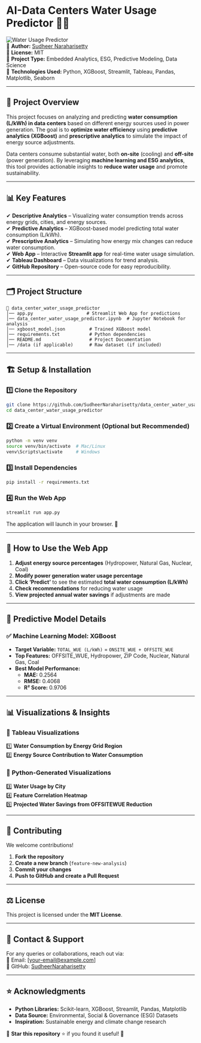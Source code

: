 # **AI-Data Centers Water Usage Predictor 🌊💡**

![Water Usage Predictor](https://img.shields.io/badge/Status-Completed-brightgreen)  
📌 **Author:** [Sudheer Naraharisetty](https://github.com/SudheerNaraharisetty)  
📌 **License:** MIT  
📌 **Project Type:** Embedded Analytics, ESG, Predictive Modeling, Data Science  
📌 **Technologies Used:** Python, XGBoost, Streamlit, Tableau, Pandas, Matplotlib, Seaborn  

---

## 📖 **Project Overview**
This project focuses on analyzing and predicting **water consumption (L/kWh) in data centers** based on different energy sources used in power generation. The goal is to **optimize water efficiency** using **predictive analytics (XGBoost)** and **prescriptive analytics** to simulate the impact of energy source adjustments.  

Data centers consume substantial water, both **on-site** (cooling) and **off-site** (power generation). By leveraging **machine learning and ESG analytics**, this tool provides actionable insights to **reduce water usage** and promote sustainability.

---
## 📊 **Key Features**
✔ **Descriptive Analytics** – Visualizing water consumption trends across energy grids, cities, and energy sources.  
✔ **Predictive Analytics** – XGBoost-based model predicting total water consumption (L/kWh).  
✔ **Prescriptive Analytics** – Simulating how energy mix changes can reduce water consumption.  
✔ **Web App** – Interactive **Streamlit app** for real-time water usage simulation.  
✔ **Tableau Dashboard** – Data visualizations for trend analysis.  
✔ **GitHub Repository** – Open-source code for easy reproducibility.  

---
## 🗂️ **Project Structure**
```
📂 data_center_water_usage_predictor
│── app.py                    # Streamlit Web App for predictions  
│── data_center_water_usage_predictor.ipynb  # Jupyter Notebook for analysis  
│── xgboost_model.json         # Trained XGBoost model  
│── requirements.txt           # Python dependencies  
│── README.md                  # Project Documentation  
│── /data (if applicable)      # Raw dataset (if included)  
```

---
## 🏗️ **Setup & Installation**
### 1️⃣ **Clone the Repository**
```bash
git clone https://github.com/SudheerNaraharisetty/data_center_water_usage_predictor.git
cd data_center_water_usage_predictor
```

### 2️⃣ **Create a Virtual Environment (Optional but Recommended)**
```bash
python -m venv venv
source venv/bin/activate  # Mac/Linux
venv\Scripts\activate     # Windows
```

### 3️⃣ **Install Dependencies**
```bash
pip install -r requirements.txt
```

### 4️⃣ **Run the Web App**
```bash
streamlit run app.py
```
The application will launch in your browser. 🎉  

---
## 🚀 **How to Use the Web App**
1. **Adjust energy source percentages** (Hydropower, Natural Gas, Nuclear, Coal)  
2. **Modify power generation water usage percentage**  
3. **Click ‘Predict’** to see the estimated **total water consumption (L/kWh)**  
4. **Check recommendations** for reducing water usage  
5. **View projected annual water savings** if adjustments are made  

---
## 🔬 **Predictive Model Details**
### ✅ **Machine Learning Model: XGBoost**
- **Target Variable:** `TOTAL_WUE (L/kWh)` = `ONSITE_WUE + OFFSITE_WUE`
- **Top Features:** OFFSITE_WUE, Hydropower, ZIP Code, Nuclear, Natural Gas, Coal  
- **Best Model Performance:**
  - **MAE:** 0.2564  
  - **RMSE:** 0.4068  
  - **R² Score:** 0.9706  

---
## 📊 **Visualizations & Insights**
### 🔹 **Tableau Visualizations**
1️⃣ **Water Consumption by Energy Grid Region**  
2️⃣ **Energy Source Contribution to Water Consumption**  

### 🔹 **Python-Generated Visualizations**
3️⃣ **Water Usage by City**  
4️⃣ **Feature Correlation Heatmap**  
5️⃣ **Projected Water Savings from OFFSITEWUE Reduction**  

---
## 🤝 **Contributing**
We welcome contributions!  
1. **Fork the repository**  
2. **Create a new branch** (`feature-new-analysis`)  
3. **Commit your changes**  
4. **Push to GitHub and create a Pull Request**  

---
## ⚖️ **License**
This project is licensed under the **MIT License**.

---
## 📩 **Contact & Support**
For any queries or collaborations, reach out via:  
📧 Email: [your-email@example.com]  
📌 GitHub: [SudheerNaraharisetty](https://github.com/SudheerNaraharisetty)  

---
## ⭐ **Acknowledgments**
- **Python Libraries:** Scikit-learn, XGBoost, Streamlit, Pandas, Matplotlib  
- **Data Source:** Environmental, Social & Governance (ESG) Datasets  
- **Inspiration:** Sustainable energy and climate change research  

🔗 **Star this repository** ⭐ if you found it useful! 🚀  

